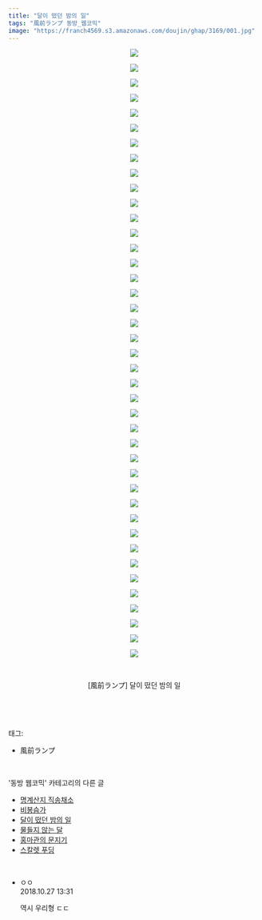 ```yaml
---
title: "달이 떴던 밤의 일"
tags: "風前ランプ 동방_웹코믹"
image: "https://franch4569.s3.amazonaws.com/doujin/ghap/3169/001.jpg"
---
```

<div class="article">
<p style="text-align: center; clear: none; float: none;"><img src="{{ site.imgserver2 }}/ghap/3169/001.jpg"/></p>
<p style="text-align: center; clear: none; float: none;"><img src="{{ site.imgserver2 }}/ghap/3169/002.jpg"/></p>
<p style="text-align: center; clear: none; float: none;"><img src="{{ site.imgserver2 }}/ghap/3169/003.jpg"/></p>
<p style="text-align: center; clear: none; float: none;"><img src="{{ site.imgserver2 }}/ghap/3169/004.jpg"/></p>
<p style="text-align: center; clear: none; float: none;"><img src="{{ site.imgserver2 }}/ghap/3169/005.jpg"/></p>
<p style="text-align: center; clear: none; float: none;"><img src="{{ site.imgserver2 }}/ghap/3169/006.jpg"/></p>
<p style="text-align: center; clear: none; float: none;"><img src="{{ site.imgserver2 }}/ghap/3169/007.jpg"/></p>
<p style="text-align: center; clear: none; float: none;"><img src="{{ site.imgserver2 }}/ghap/3169/008.jpg"/></p>
<p style="text-align: center; clear: none; float: none;"><img src="{{ site.imgserver2 }}/ghap/3169/009.jpg"/></p>
<p style="text-align: center; clear: none; float: none;"><img src="{{ site.imgserver2 }}/ghap/3169/010.jpg"/></p>
<p style="text-align: center; clear: none; float: none;"><img src="{{ site.imgserver2 }}/ghap/3169/011.jpg"/></p>
<p style="text-align: center; clear: none; float: none;"><img src="{{ site.imgserver2 }}/ghap/3169/012.jpg"/></p>
<p style="text-align: center; clear: none; float: none;"><img src="{{ site.imgserver2 }}/ghap/3169/013.jpg"/></p>
<p style="text-align: center; clear: none; float: none;"><img src="{{ site.imgserver2 }}/ghap/3169/014.jpg"/></p>
<p style="text-align: center; clear: none; float: none;"><img src="{{ site.imgserver2 }}/ghap/3169/015.jpg"/></p>
<p style="text-align: center; clear: none; float: none;"><img src="{{ site.imgserver2 }}/ghap/3169/016.jpg"/></p>
<p style="text-align: center; clear: none; float: none;"><img src="{{ site.imgserver2 }}/ghap/3169/017.jpg"/></p>
<p style="text-align: center; clear: none; float: none;"><img src="{{ site.imgserver2 }}/ghap/3169/018.jpg"/></p>
<p style="text-align: center; clear: none; float: none;"><img src="{{ site.imgserver2 }}/ghap/3169/019.jpg"/></p>
<p style="text-align: center; clear: none; float: none;"><img src="{{ site.imgserver2 }}/ghap/3169/020.jpg"/></p>
<p style="text-align: center; clear: none; float: none;"><img src="{{ site.imgserver2 }}/ghap/3169/021.jpg"/></p>
<p style="text-align: center; clear: none; float: none;"><img src="{{ site.imgserver2 }}/ghap/3169/022.jpg"/></p>
<p style="text-align: center; clear: none; float: none;"><img src="{{ site.imgserver2 }}/ghap/3169/023.jpg"/></p>
<p style="text-align: center; clear: none; float: none;"><img src="{{ site.imgserver2 }}/ghap/3169/024.jpg"/></p>
<p style="text-align: center; clear: none; float: none;"><img src="{{ site.imgserver2 }}/ghap/3169/025.jpg"/></p>
<p style="text-align: center; clear: none; float: none;"><img src="{{ site.imgserver2 }}/ghap/3169/026.jpg"/></p>
<p style="text-align: center; clear: none; float: none;"><img src="{{ site.imgserver2 }}/ghap/3169/027.jpg"/></p>
<p style="text-align: center; clear: none; float: none;"><img src="{{ site.imgserver2 }}/ghap/3169/028.jpg"/></p>
<p style="text-align: center; clear: none; float: none;"><img src="{{ site.imgserver2 }}/ghap/3169/029.jpg"/></p>
<p style="text-align: center; clear: none; float: none;"><img src="{{ site.imgserver2 }}/ghap/3169/030.jpg"/></p>
<p style="text-align: center; clear: none; float: none;"><img src="{{ site.imgserver2 }}/ghap/3169/031.jpg"/></p>
<p style="text-align: center; clear: none; float: none;"><img src="{{ site.imgserver2 }}/ghap/3169/032.jpg"/></p>
<p style="text-align: center; clear: none; float: none;"><img src="{{ site.imgserver2 }}/ghap/3169/033.jpg"/></p>
<p style="text-align: center; clear: none; float: none;"><img src="{{ site.imgserver2 }}/ghap/3169/034.jpg"/></p>
<p style="text-align: center; clear: none; float: none;"><img src="{{ site.imgserver2 }}/ghap/3169/035.jpg"/></p>
<p style="text-align: center; clear: none; float: none;"><img src="{{ site.imgserver2 }}/ghap/3169/036.jpg"/></p>
<p style="text-align: center; clear: none; float: none;"><img src="{{ site.imgserver2 }}/ghap/3169/037.jpg"/></p>
<p style="text-align: center; clear: none; float: none;"><img src="{{ site.imgserver2 }}/ghap/3169/038.jpg"/></p>
<p style="text-align: center; clear: none; float: none;"><img src="{{ site.imgserver2 }}/ghap/3169/039.jpg"/></p>
<p style="text-align: center; clear: none; float: none;"><img src="{{ site.imgserver2 }}/ghap/3169/040.jpg"/></p>
<p style="text-align: center; clear: none; float: none;"><img src="{{ site.imgserver2 }}/ghap/3169/041.jpg"/></p>
<p style="text-align: center; clear: none; float: none;"><br/></p>
<p style="text-align: center; clear: none; float: none;">[風前ランプ] 달이 떴던 밤의 일</p>
<p><br/></p>
</div><br/>
<div class="tagTrail">
<p>태그: </p>
<ul>
<li>風前ランプ</li>
</ul>
</div><br/>
<div class="another">
<p>'동방 웹코믹' 카테고리의 다른 글</p>
<ul>
<li><a href="/ghap_3256">명계산지 직송채소</a></li>
<li><a href="/ghap_3243">비봉슴가</a></li>
<li><a href="/ghap_3169">달이 떴던 밤의 일</a></li>
<li><a href="/ghap_3168">물들지 않는 달</a></li>
<li><a href="/ghap_3163">홍마관의 문지기</a></li>
<li><a href="/ghap_3141">스칼렛 푸딩</a></li>
</ul>
</div><br/>
<div class="cb_module cb_fluid">
<div class="cb_wrt cb_profile">
<div class="comment">
<ul>
<li class="cb_thumb_off" id="comment15363443">
<div class="cb_comment_area">
<div class="cb_info_area">
<div class="cb_section">
<span class="cb_nick_name">ㅇㅇ</span>
</div>
<div class="cb_section">
<span class="cb_date">2018.10.27 13:31 </span>
</div>
</div>
<div class="cb_dsc_comment">
<p class="cb_dsc">
											역시 우리형 ㄷㄷ
										</p>
</div>
</div></li>
</ul>
</div>
</div><!-- commentList close -->
</div><br/>
